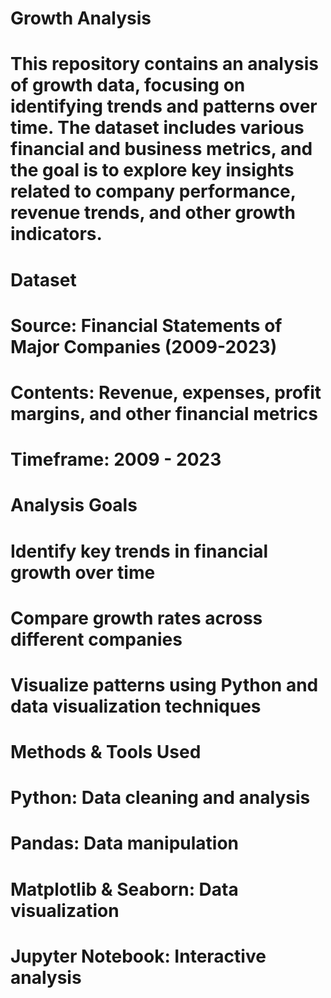 # Growth Analysis
# This repository contains an analysis of growth data, focusing on identifying trends and patterns over time. The dataset includes various financial and business metrics, and the goal is to explore key insights related to company performance, revenue trends, and other growth indicators.

# Dataset
# Source: Financial Statements of Major Companies (2009-2023)
# Contents: Revenue, expenses, profit margins, and other financial metrics
# Timeframe: 2009 - 2023
# Analysis Goals
# Identify key trends in financial growth over time
# Compare growth rates across different companies
# Visualize patterns using Python and data visualization techniques
# Methods & Tools Used
# Python: Data cleaning and analysis
# Pandas: Data manipulation
# Matplotlib & Seaborn: Data visualization
# Jupyter Notebook: Interactive analysis
